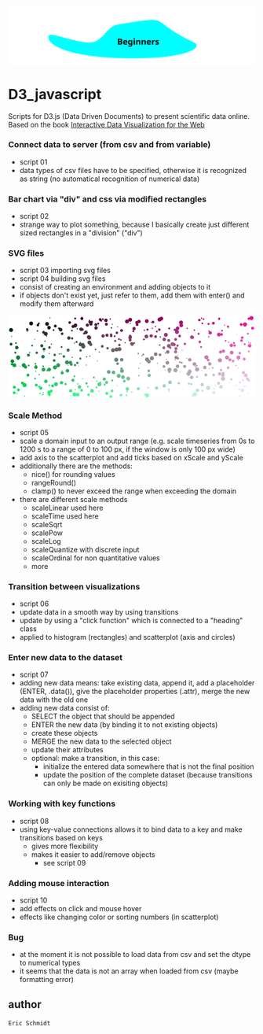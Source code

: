 ![titlepicture](data/example_svg_file.svg)
# D3_javascript

Scripts for D3.js (Data Driven Documents) to present scientific data online. Based on the book [Interactive Data Visualization for the Web](https://www.oreilly.com/library/view/interactive-data-visualization/9781449340223/)
 
### Connect data to server (from csv and from variable)
- script 01
- data types of csv files have to be specified, otherwise it is recognized as string (no automatical recognition of numerical data)

### Bar chart via "div" and css via modified rectangles
- script 02
- strange way to plot something, because I basically create just different sized rectangles in a "division" ("div")

### SVG files
- script 03 importing svg files
- script 04 building svg files
- consist of creating an environment and adding objects to it
- if objects don't exist yet, just refer to them, add them with enter() and modify them afterward

![scatterplot](data/scatter-plot.png)

### Scale Method
- script 05
- scale a domain input to an output range (e.g. scale timeseries from 0s to 1200 s to a range of 0 to 100 px, if the window is only 100 px wide)
- add axis to the scatterplot and add ticks based on xScale and yScale
- additionally there are the methods:
  - nice() for rounding values
  - rangeRound() 
  - clamp() to never exceed the range when exceeding the domain
- there are different scale methods
  - scaleLinear used here
  - scaleTime used here
  - scaleSqrt
  - scalePow
  - scaleLog
  - scaleQuantize with discrete input
  - scaleOrdinal for non quantitative values
  - more

### Transition between visualizations
- script 06
- update data in a smooth way by using transitions
- update by using a "click function" which is connected to a "heading" class
- applied to histogram (rectangles) and scatterplot (axis and circles)

### Enter new data to the dataset
- script 07
- adding new data means: take existing data, append it, add a placeholder (ENTER, .data()), give the placeholder properties (.attr), merge the new data with the old one
- adding new data consist of:
  - SELECT the object that should be appended
  - ENTER the new data (by binding it to not existing objects)
  - create these objects
  - MERGE the new data to the selected object
  - update their attributes
  - optional: make a transition, in this case:
    - initialize the entered data somewhere that is not the final position
    - update the position of the complete dataset (because transitions can only be made on exisiting objects)

### Working with key functions
- script 08
- using key-value connections allows it to bind data to a key and make transitions based on keys
  - gives more flexibility
  - makes it easier to add/remove objects
    - see script 09

### Adding mouse interaction
- script 10
- add effects on click and mouse hover
- effects like changing color or sorting numbers (in scatterplot)



### Bug
- at the moment it is not possible to load data from csv and set the dtype to numerical types
- it seems that the data is not an array when loaded from csv (maybe formatting error)
## author
```
Eric Schmidt
```


